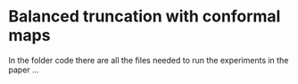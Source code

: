 # Balanced truncation with conformal maps
In the folder code there are all the files needed to run the experiments in the paper 
...

